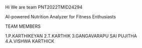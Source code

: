 Hi We are team PNT2022TMID24294


AI-powered Nutrition Analyzer for Fitness Enthusiasts

TEAM MEMBERS

1.P.KARTHIKEYAN
2.T.KARTHIK
3.GANGAVARAPU SAI PUJITHA
4.A.VISHWA KARTHICK
